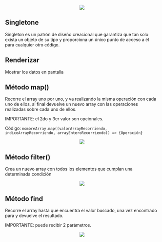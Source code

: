 <p align="center"> <img src="https://github.com/ERICKBOWSER/Javascript/assets/92431188/0eb7a693-8f44-45a6-ab49-2d015e4b3cbf"> </p>

## Singletone

Singleton es un patrón de diseño creacional que garantiza que tan solo exista un objeto de su tipo y proporciona un único punto de acceso a él para cualquier otro código.

## Renderizar

Mostrar los datos en pantalla

## Método map()

Recorre el array uno por uno, y va realizando la misma operación con cada uno de ellos, al final devuelve un nuevo array con las operaciones realizadas sobre cada uno de ellos.

IMPORTANTE: el 2do y 3er valor son opcionales.

Código: ``nombreArray.map((valorArrayRecorriendo, indiceArrayRecorriendo, arrayEnteroRecorriendo)) => {Operación}``

<p align="center"> <img src="https://github.com/ERICKBOWSER/Javascript/assets/92431188/f9fb545b-7f10-4c1d-85b2-2418903d6c20"> </p>


## Método filter()

Crea un nuevo array con todos los elementos que cumplan una determinada condición

<p align="center"> <img src="https://github.com/ERICKBOWSER/Javascript/assets/92431188/260e7eab-5c66-4817-95d2-d8d98e3a95d9"> </p>


## Método find

Recorre el array hasta que encuentra el valor buscado, una vez encontrado para y devuelve el resultado.

IMPORTANTE: puede recibir 2 parámetros.

<p align="center"> <img src="https://github.com/ERICKBOWSER/Javascript/assets/92431188/5bab22ba-3ef3-4c82-be4d-70ca91e57002"> </p>
























